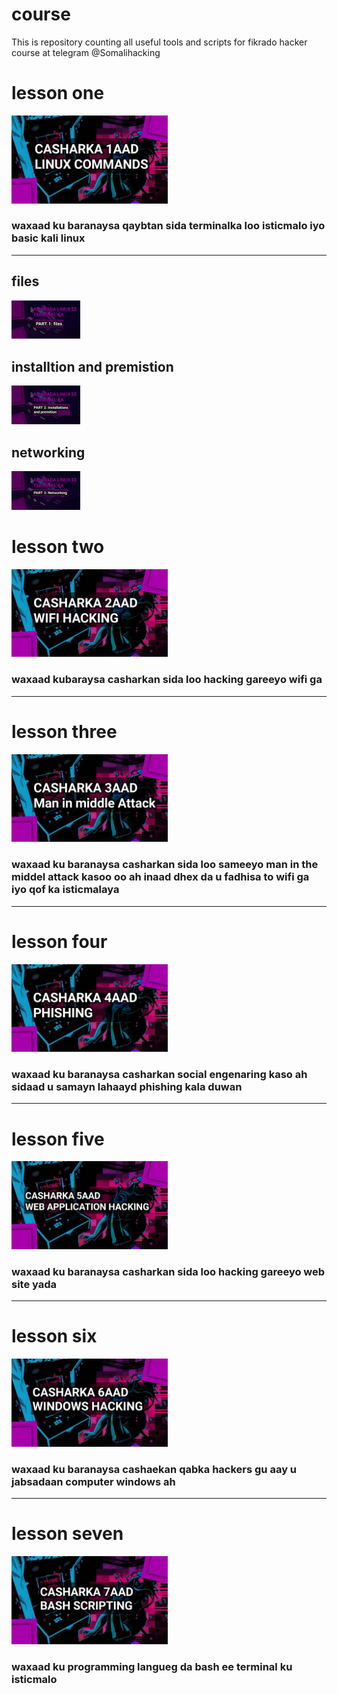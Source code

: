 # course
This is repository counting all useful tools and scripts for fikrado hacker course at telegram @Somalihacking 
# lesson one 
 <img width="250px" src="https://raw.githubusercontent.com/fikrado-orgnasation/course/main/Img/L1.png?token=AQMY5YIK3VPVQ3KLWWQXM7LBXS64M" >

 ###  waxaad ku baranaysa qaybtan sida terminalka loo isticmalo iyo basic kali linux
 -----

 ## files
 <img width="110px" src="https://raw.githubusercontent.com/fikrado-orgnasation/course/main/Img/1.1.jpg?token=AQMY5YN6SEV4T7ZMHZG5SULBXS7UG">
 


## installtion and premistion
<img width="110px" src="https://raw.githubusercontent.com/fikrado-orgnasation/course/main/Img/1.2.jpg?token=AQMY5YL6TKTBKTN5PBC3CCTBXS7US">

## networking 
<img width="110px" src="https://raw.githubusercontent.com/fikrado-orgnasation/course/main/Img/1.3.jpg?token=AQMY5YLXWUTD2AS6PIF5ADDBXS7UY">

# lesson two 
 <img width="250px" src="https://raw.githubusercontent.com/fikrado-orgnasation/course/main/Img/L2.jpg?token=AQMY5YMBO63URZE27ZEXB2TBXS7T4">

 ### waxaad kubaraysa casharkan sida loo hacking gareeyo wifi ga 

 -----

 # lesson three
 <img width="250px" src="https://raw.githubusercontent.com/fikrado-orgnasation/course/main/Img/L3.jpg?token=AQMY5YMZZZLXJVAFEM5HTG3BXS7EK">

### waxaad ku baranaysa casharkan sida loo sameeyo man in the middel attack kasoo oo ah inaad dhex da u fadhisa to wifi ga iyo qof ka isticmalaya 
 -----

 # lesson four
 <img width="250px" src="https://raw.githubusercontent.com/fikrado-orgnasation/course/main/Img/L4.jpg?token=AQMY5YP5GLOSQGO2LCEEPCTBXS6ZG">

 ### waxaad ku baranaysa casharkan social engenaring kaso ah sidaad u samayn lahaayd phishing kala duwan 

 -----

 # lesson five
 <img width="250px" src="https://raw.githubusercontent.com/fikrado-orgnasation/course/main/Img/L5.jpg?token=AQMY5YIATNULDNRNGYN2XMTBXS7JA">

 ### waxaad ku baranaysa casharkan sida loo hacking gareeyo web site yada 

 -----

 # lesson six
 <img width="250px" src="https://raw.githubusercontent.com/fikrado-orgnasation/course/main/Img/L6.jpg?token=AQMY5YJ3LJWLRXA7IDSARNDBXS7IY">

 ### waxaad ku baranaysa cashaekan qabka hackers gu aay u jabsadaan computer windows ah 

 -----

# lesson seven
 <img width="250px" src="https://raw.githubusercontent.com/fikrado-orgnasation/course/main/Img/L7.jpg?token=AQMY5YOQO5QAIG6L7CODZBDBXS7IM">
 
 ### waxaad ku programming langueg da bash ee terminal ku isticmalo